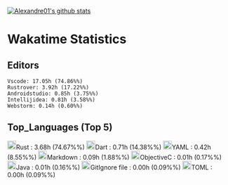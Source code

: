 [![Alexandre01's github stats](https://github-readme-stats.vercel.app/api?username=Alexandre01Dev&theme=dracula&count_private=true)](https://github.com/anuraghazra/github-readme-stats)
<!--
**Alexandre01Dev/Alexandre01Dev** is a ✨ _special_ ✨ repository because its `README.md` (this file) appears on your GitHub profile.

Here are some ideas to get you started:

- 🔭 I’m currently working on ...
- 🌱 I’m currently learning ...
- 👯 I’m looking to collaborate on ...
- 🤔 I’m looking for help with ...
- 💬 Ask me about ...
- 📫 How to reach me: ...
- 😄 Pronouns: ...
- ⚡ Fun fact: ...
-->

<!-- START_WAKATIME_BLOCK -->
# Wakatime Statistics

## Editors

```text
Vscode: 17.05h (74.86%%)
Rustrover: 3.92h (17.22%%)
Androidstudio: 0.85h (3.75%%)
Intellijidea: 0.81h (3.58%%)
Webstorm: 0.14h (0.60%%)
```

## Top_Languages (Top 5)

<img src="https://cdn.jsdelivr.net/gh/devicons/devicon@latest/icons/rust/rust-original.svg" alt="Rust" width="20" height="20">Rust : 3.68h (74.67%%)
<img src="https://cdn.jsdelivr.net/gh/devicons/devicon@latest/icons/dart/dart-original.svg" alt="Dart" width="20" height="20">Dart : 0.71h (14.38%%)
<img src="https://cdn.jsdelivr.net/gh/devicons/devicon@latest/icons/yaml/yaml-original.svg" alt="YAML" width="20" height="20">YAML : 0.42h (8.55%%)
<img src="https://cdn.jsdelivr.net/gh/devicons/devicon@latest/icons/markdown/markdown-original.svg" alt="Markdown" width="20" height="20">Markdown : 0.09h (1.88%%)
<img src="https://static-00.iconduck.com/assets.00/file-unknown-icon-1775x2048-pyaeuwoe.png" alt="ObjectiveC" width="20" height="20">ObjectiveC : 0.01h (0.17%%)
<img src="https://cdn.jsdelivr.net/gh/devicons/devicon@latest/icons/java/java-original.svg" alt="Java" width="20" height="20">Java : 0.01h (0.16%%)
<img src="https://static-00.iconduck.com/assets.00/file-unknown-icon-1775x2048-pyaeuwoe.png" alt="GitIgnore file" width="20" height="20">GitIgnore file : 0.00h (0.09%%)
<img src="https://static-00.iconduck.com/assets.00/file-unknown-icon-1775x2048-pyaeuwoe.png" alt="TOML" width="20" height="20">TOML : 0.00h (0.09%%)

<!-- END_WAKATIME_BLOCK -->
